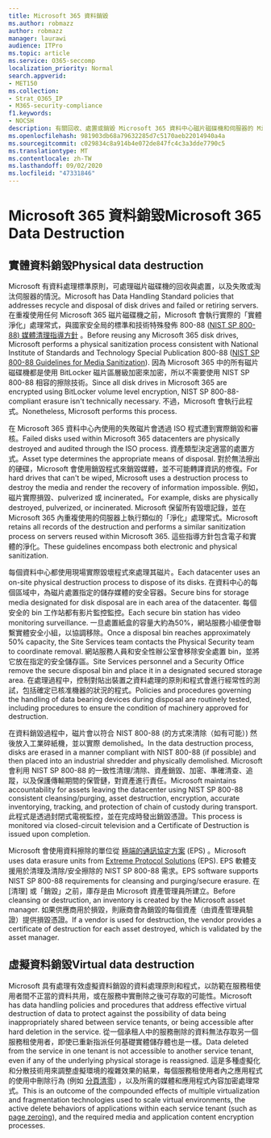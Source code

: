 ```yaml
---
title: Microsoft 365 資料銷毀
ms.author: robmazz
author: robmazz
manager: laurawi
audience: ITPro
ms.topic: article
ms.service: O365-seccomp
localization_priority: Normal
search.appverid:
- MET150
ms.collection:
- Strat_O365_IP
- M365-security-compliance
f1.keywords:
- NOCSH
description: 有關回收、處置或銷毀 Microsoft 365 資料中心磁片磁碟機和伺服器的 Microsoft 原則的概述。
ms.openlocfilehash: 981903db68a79632285d7c5170aeb22014940a4a
ms.sourcegitcommit: c029834c8a914b4e072de847fc4c3a3dde7790c5
ms.translationtype: MT
ms.contentlocale: zh-TW
ms.lasthandoff: 09/02/2020
ms.locfileid: "47331846"
---
```

# <a name="microsoft-365-data-destruction"></a><span data-ttu-id="f6be9-103">Microsoft 365 資料銷毀</span><span class="sxs-lookup"><span data-stu-id="f6be9-103">Microsoft 365 Data Destruction</span></span>

## <a name="physical-data-destruction"></a><span data-ttu-id="f6be9-104">實體資料銷毀</span><span class="sxs-lookup"><span data-stu-id="f6be9-104">Physical data destruction</span></span>

<span data-ttu-id="f6be9-105">Microsoft 有資料處理標準原則，可處理磁片磁碟機的回收與處置，以及失敗或淘汰伺服器的情況。</span><span class="sxs-lookup"><span data-stu-id="f6be9-105">Microsoft has Data Handling Standard policies that addresses recycle and disposal of disk drives and failed or retiring servers.</span></span> <span data-ttu-id="f6be9-106">在重複使用任何 Microsoft 365 磁片磁碟機之前，Microsoft 會執行實際的「實體淨化」處理常式，與國家安全局的標準和技術特殊發佈 800-88 ([NIST SP 800-88) 媒體清理指導方針](https://nvlpubs.nist.gov/nistpubs/SpecialPublications/NIST.SP.800-88r1.pdf) 。</span><span class="sxs-lookup"><span data-stu-id="f6be9-106">Before reusing any Microsoft 365 disk drives, Microsoft performs a physical sanitization process consistent with National Institute of Standards and Technology Special Publication 800-88 ([NIST SP 800-88 Guidelines for Media Sanitization](https://nvlpubs.nist.gov/nistpubs/SpecialPublications/NIST.SP.800-88r1.pdf)).</span></span> <span data-ttu-id="f6be9-107">因為 Microsoft 365 中的所有磁片磁碟機都是使用 BitLocker 磁片區層級加密來加密，所以不需要使用 NIST SP 800-88 相容的擦除技術。</span><span class="sxs-lookup"><span data-stu-id="f6be9-107">Since all disk drives in Microsoft 365 are encrypted using BitLocker volume level encryption, NIST SP 800-88-compliant erasure isn't technically necessary.</span></span> <span data-ttu-id="f6be9-108">不過，Microsoft 會執行此程式。</span><span class="sxs-lookup"><span data-stu-id="f6be9-108">Nonetheless, Microsoft performs this process.</span></span>

<span data-ttu-id="f6be9-109">在 Microsoft 365 資料中心內使用的失敗磁片會透過 ISO 程式遭到實際銷毀和審核。</span><span class="sxs-lookup"><span data-stu-id="f6be9-109">Failed disks used within Microsoft 365 datacenters are physically destroyed and audited through the ISO process.</span></span> <span data-ttu-id="f6be9-110">資產類型決定適當的處置方式。</span><span class="sxs-lookup"><span data-stu-id="f6be9-110">Asset type determines the appropriate means of disposal.</span></span> <span data-ttu-id="f6be9-111">對於無法擦出的硬碟，Microsoft 會使用銷毀程式來銷毀媒體，並不可能轉譯資訊的修復。</span><span class="sxs-lookup"><span data-stu-id="f6be9-111">For hard drives that can't be wiped, Microsoft uses a destruction process to destroy the media and render the recovery of information impossible.</span></span> <span data-ttu-id="f6be9-112">例如，磁片實際損毀、pulverized 或 incinerated。</span><span class="sxs-lookup"><span data-stu-id="f6be9-112">For example, disks are physically destroyed, pulverized, or incinerated.</span></span> <span data-ttu-id="f6be9-113">Microsoft 保留所有毀壞記錄，並在 Microsoft 365 內重複使用的伺服器上執行類似的「淨化」處理常式。</span><span class="sxs-lookup"><span data-stu-id="f6be9-113">Microsoft retains all records of the destruction and performs a similar sanitization process on servers reused within Microsoft 365.</span></span> <span data-ttu-id="f6be9-114">這些指導方針包含電子和實體的淨化。</span><span class="sxs-lookup"><span data-stu-id="f6be9-114">These guidelines encompass both electronic and physical sanitization.</span></span>

<span data-ttu-id="f6be9-115">每個資料中心都使用現場實際毀壞程式來處理其磁片。</span><span class="sxs-lookup"><span data-stu-id="f6be9-115">Each datacenter uses an on-site physical destruction process to dispose of its disks.</span></span> <span data-ttu-id="f6be9-116">在資料中心的每個區域中，為磁片處置指定的儲存媒體的安全容器。</span><span class="sxs-lookup"><span data-stu-id="f6be9-116">Secure bins for storage media designated for disk disposal are in each area of the datacenter.</span></span> <span data-ttu-id="f6be9-117">每個安全的 bin 工作站都有影片監控監控。</span><span class="sxs-lookup"><span data-stu-id="f6be9-117">Each secure bin station has video monitoring surveillance.</span></span> <span data-ttu-id="f6be9-118">一旦處置紙盒的容量大約為50%，網站服務小組便會聯繫實體安全小組，以協調移除。</span><span class="sxs-lookup"><span data-stu-id="f6be9-118">Once a disposal bin reaches approximately 50% capacity, the Site Services team contacts the Physical Security team to coordinate removal.</span></span> <span data-ttu-id="f6be9-119">網站服務人員和安全性辦公室會移除安全處置 bin，並將它放在指定的安全儲存區。</span><span class="sxs-lookup"><span data-stu-id="f6be9-119">Site Services personnel and a Security Office remove the secure disposal bin and place it in a designated secured storage area.</span></span> <span data-ttu-id="f6be9-120">在處理過程中，控制對貼出裝置之資料處理的原則和程式會進行經常性的測試，包括確定已核准機器的狀況的程式。</span><span class="sxs-lookup"><span data-stu-id="f6be9-120">Policies and procedures governing the handling of data bearing devices during disposal are routinely tested, including procedures to ensure the condition of machinery approved for destruction.</span></span>

<span data-ttu-id="f6be9-121">在資料銷毀過程中，磁片會以符合 NIST 800-88 (的方式來清除（如有可能）) 然後放入工業碎紙機，並以實際 demolished。</span><span class="sxs-lookup"><span data-stu-id="f6be9-121">In the data destruction process, disks are erased in a manner compliant with NIST 800-88 (if possible) and then placed into an industrial shredder and physically demolished.</span></span> <span data-ttu-id="f6be9-122">Microsoft 會利用 NIST SP 800-88 的一致性清理/清除、資產銷毀、加密、準確清查、追蹤，以及保護傳輸期間的保管鏈，對資產進行責任。</span><span class="sxs-lookup"><span data-stu-id="f6be9-122">Microsoft maintains accountability for assets leaving the datacenter using NIST SP 800-88 consistent cleansing/purging, asset destruction, encryption, accurate inventorying, tracking, and protection of chain of custody during transport.</span></span> <span data-ttu-id="f6be9-123">此程式是透過封閉式電視監控，並在完成時發出銷毀憑證。</span><span class="sxs-lookup"><span data-stu-id="f6be9-123">This process is monitored via closed-circuit television and a Certificate of Destruction is issued upon completion.</span></span>

<span data-ttu-id="f6be9-124">Microsoft 會使用資料擦除的單位從 [極端的通訊協定方案](https://www.enterprisedataerasure.com/) (EPS) 。</span><span class="sxs-lookup"><span data-stu-id="f6be9-124">Microsoft uses data erasure units from [Extreme Protocol Solutions](https://www.enterprisedataerasure.com/) (EPS).</span></span> <span data-ttu-id="f6be9-125">EPS 軟體支援用於清理及清除/安全擦除的 NIST SP 800-88 需求。</span><span class="sxs-lookup"><span data-stu-id="f6be9-125">EPS software supports NIST SP 800-88 requirements for cleansing and purging/secure erasure.</span></span> <span data-ttu-id="f6be9-126">在 [清理] 或「銷毀」之前，庫存是由 Microsoft 資產管理員所建立。</span><span class="sxs-lookup"><span data-stu-id="f6be9-126">Before cleansing or destruction, an inventory is created by the Microsoft asset manager.</span></span> <span data-ttu-id="f6be9-127">如果供應商用於損毀，則廠商會為銷毀的每個資產（由資產管理員驗證）提供損毀憑證。</span><span class="sxs-lookup"><span data-stu-id="f6be9-127">If a vendor is used for destruction, the vendor provides a certificate of destruction for each asset destroyed, which is validated by the asset manager.</span></span>

## <a name="virtual-data-destruction"></a><span data-ttu-id="f6be9-128">虛擬資料銷毀</span><span class="sxs-lookup"><span data-stu-id="f6be9-128">Virtual data destruction</span></span>

<span data-ttu-id="f6be9-129">Microsoft 具有處理有效虛擬資料銷毀的資料處理原則和程式，以防範在服務租使用者間不正當的資料共用，或在服務中實刪除之後可存取的可能性。</span><span class="sxs-lookup"><span data-stu-id="f6be9-129">Microsoft has data handling policies and procedures that address effective virtual destruction of data to protect against the possibility of data being inappropriately shared between service tenants, or being accessible after hard deletion in the service.</span></span> <span data-ttu-id="f6be9-130">從一個承租人中的服務刪除的資料無法存取另一個服務租使用者，即使已重新指派任何基礎實體儲存體也是一樣。</span><span class="sxs-lookup"><span data-stu-id="f6be9-130">Data deleted from the service in one tenant is not accessible to another service tenant, even if any of the underlying physical storage is reassigned.</span></span> <span data-ttu-id="f6be9-131">這是多種虛擬化和分散技術用來調整虛擬環境的複雜效果的結果，每個服務租使用者內之應用程式的使用中刪除行為 (例如 [分頁清零](https://docs.microsoft.com/office365/securitycompliance/office-365-exchange-online-data-deletion#page-zeroing)) ，以及所需的媒體和應用程式內容加密處理常式。</span><span class="sxs-lookup"><span data-stu-id="f6be9-131">This is an outcome of the compounded effects of multiple virtualization and fragmentation technologies used to scale virtual environments, the active delete behaviors of applications within each service tenant (such as [page zeroing](https://docs.microsoft.com/office365/securitycompliance/office-365-exchange-online-data-deletion#page-zeroing)), and the required media and application content encryption processes.</span></span>